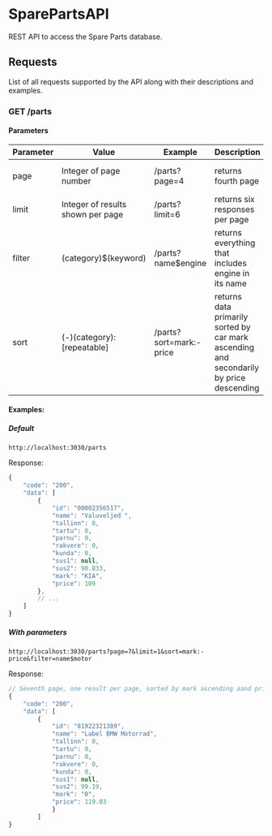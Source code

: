 # SparePartsAPI

REST API to access the Spare Parts database.

## Requests

List of all requests supported by the API along with their descriptions and examples.

### GET /parts
#### Parameters
| Parameter | Value | Example | Description | Notes | 
| ----------- | ----------- | ----------- | ----------- | ----------- |
| page | Integer of page number | /parts?page=4 | returns fourth page | Attempting to view page that doesn't exist returns 404 |
| limit | Integer of results shown per page | /parts?limit=6 | returns six responses per page | Maximum integer limit is 50, default is 10 |
| filter | (category)$(keyword) | /parts?name$engine | returns everything that includes engine in its name | mainly used for name, checks if includes not equals |
| sort | (-)(category):[repeatable] | /parts?sort=mark:-price | returns data primarily sorted by car mark ascending and secondarily by price descending | minus (-) in front of category determines ascending/descending, separator colon (:) can be applied to sort multiple categories |
#### Examples:

##### Default
    http://localhost:3030/parts
Response:
```javascript
{
	"code": "200",
	"data": [
	    {
	        "id": "00002356517",
	        "name": "Valuveljed ",
	        "tallinn": 0,
	        "tartu": 0,
	        "parnu": 0,
	        "rakvere": 0,
	        "kunda": 0,
	        "sus1": null,
	        "sus2": 90.833,
	        "mark": "KIA",
	        "price": 109
	    },
	    // ...
    ]
}
```
##### With parameters
    http://localhost:3030/parts?page=7&limit=1&sort=mark:-price&filter=name$motor
Response:
```javascript
// Seventh page, one result per page, sorted by mark ascending aand price descending, filtered to everything that has "motor" in name.
{
    "code": "200",
    "data": [
        {
            "id": "81922321389",
            "name": "Label BMW Motorrad",
            "tallinn": 0,
            "tartu": 0,
            "parnu": 0,
            "rakvere": 0,
            "kunda": 0,
            "sus1": null,
            "sus2": 99.19,
            "mark": "0",
            "price": 119.03
            }
        ]
}
```

